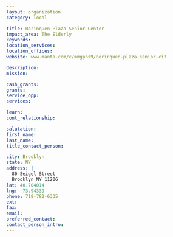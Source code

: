 ```yaml
---
layout: organization
category: local

title: Borinquen Plaza Senior Center
impact_area: The Elderly
keywords: 
location_services: 
location_offices: 
website: www.manta.com/c/mmgpbs9/borinquen-plaza-senior-cit

description: 
mission: 

cash_grants: 
grants: 
service_opp: 
services: 

learn: 
cont_relationship: 

salutation: 
first_name: 
last_name: 
title_contact_person: 

city: Brooklyn
state: NY
address: |
  80 Seigel Street  
  Brooklyn NY 11206
lat: 40.704014
lng: -73.94339
phone: 718-782-6335
ext: 
fax: 
email: 
preferred_contact: 
contact_person_intro: 
---
```

